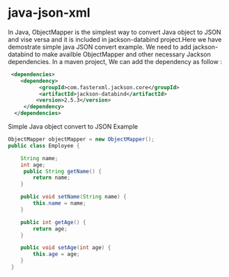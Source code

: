 # java-json-xml
In Java, ObjectMapper is the simplest way to convert Java object to JSON and vise versa and it is included in jackson-databind project.Here we have demostrate simple java JSON convert example. We need to add jackson-databind to make availble ObjectMapper and other necessary Jackson dependencies.
In a maven project, We can add the dependency as follow : 
<br>
``` xml
 <dependencies>
    <dependency>
          <groupId>com.fasterxml.jackson.core</groupId>
          <artifactId>jackson-databind</artifactId>        
         <version>2.5.3</version>         
     </dependency>
  </dependencies>         
   ```
Simple Java object convert to JSON Example

``` java
ObjectMapper objectMapper = new ObjectMapper();
public class Employee {

    String name;
    int age;
     public String getName() {
        return name;
    }

    public void setName(String name) {
        this.name = name;
    }

    public int getAge() {
        return age;
    }

    public void setAge(int age) {
        this.age = age;
    }
 }
```
